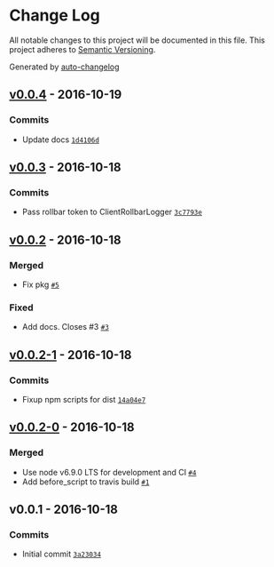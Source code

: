 # Change Log
All notable changes to this project will be documented in this file. This project adheres to [Semantic Versioning](http://semver.org/).

Generated by [auto-changelog](https://github.com/CookPete/auto-changelog)


## [v0.0.4](https://github.com/wework/we-js-logger/compare/v0.0.3...v0.0.4) - 2016-10-19

### Commits
* Update docs [`1d4106d`](https://github.com/wework/we-js-logger/commit/1d4106d13e9597a55513ec44bf914e5b4108f980)


## [v0.0.3](https://github.com/wework/we-js-logger/compare/v0.0.2...v0.0.3) - 2016-10-18

### Commits
* Pass rollbar token to ClientRollbarLogger [`3c7793e`](https://github.com/wework/we-js-logger/commit/3c7793e08716fe44134c82f6f79bcb29b3e03364)


## [v0.0.2](https://github.com/wework/we-js-logger/compare/v0.0.2-1...v0.0.2) - 2016-10-18

### Merged
* Fix pkg [`#5`](https://github.com/wework/we-js-logger/pull/5)

### Fixed
* Add docs. Closes #3 [`#3`](https://github.com/wework/we-js-logger/issues/3)


## [v0.0.2-1](https://github.com/wework/we-js-logger/compare/v0.0.2-0...v0.0.2-1) - 2016-10-18

### Commits
* Fixup npm scripts for dist [`14a04e7`](https://github.com/wework/we-js-logger/commit/14a04e7da7e060818ffa089cd70d5dc3cd835389)


## [v0.0.2-0](https://github.com/wework/we-js-logger/compare/v0.0.1...v0.0.2-0) - 2016-10-18

### Merged
* Use node v6.9.0 LTS for development and CI [`#4`](https://github.com/wework/we-js-logger/pull/4)
* Add before_script to travis build [`#1`](https://github.com/wework/we-js-logger/pull/1)


## v0.0.1 - 2016-10-18

### Commits
* Initial commit [`3a23034`](https://github.com/wework/we-js-logger/commit/3a23034cfa419603ca14ab2e472d2a348d3bee06)
